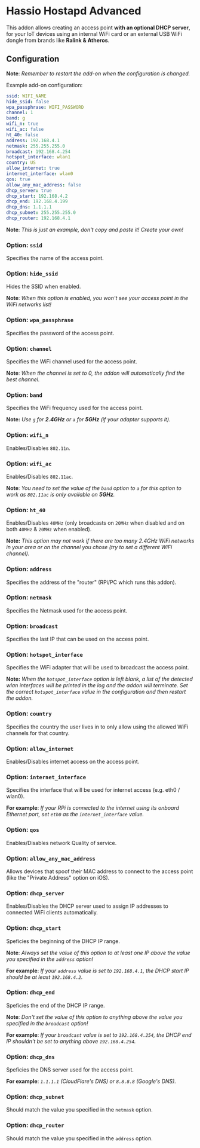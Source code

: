 # Hassio Hostapd Advanced

This addon allows creating an access point **with an optional DHCP server**, for your IoT devices using an internal WiFi card or an external USB WiFi dongle from brands like **Ralink & Atheros**.

## Configuration
**Note**: *Remember to restart the add-on when the configuration is changed.*

Example add-on configuration:

```yaml
ssid: WIFI_NAME
hide_ssid: false
wpa_passphrase: WIFI_PASSWORD
channel: 1
band: g
wifi_n: true
wifi_ac: false
ht_40: false
address: 192.168.4.1
netmask: 255.255.255.0
broadcast: 192.168.4.254
hotspot_interface: wlan1
country: US
allow_internet: true
internet_interface: wlan0
qos: true
allow_any_mac_address: false
dhcp_server: true
dhcp_start: 192.168.4.2
dhcp_end: 192.168.4.199
dhcp_dns: 1.1.1.1
dhcp_subnet: 255.255.255.0
dhcp_router: 192.168.4.1
```

**Note**: *This is just an example, don't copy and paste it! Create your own!*

### Option: `ssid`

Specifies the name of the access point.

### Option: `hide_ssid`

Hides the SSID when enabled.

**Note**: *When this option is enabled, you won't see your access point in the WiFi networks list!*

### Option: `wpa_passphrase`

Specifies the password of the access point.

### Option: `channel`

Specifies the WiFi channel used for the access point.

**Note**: *When the channel is set to 0, the addon will automatically find the best channel.*

### Option: `band`

Specifies the WiFi frequency used for the access point.

**Note:** *Use `g` for **2.4GHz** or `a` for **5GHz** (if your adapter supports it).*

### Option: `wifi_n`

Enables/Disables `802.11n`.

### Option: `wifi_ac`

Enables/Disables `802.11ac`.

**Note**: *You need to set the value of the `band` option to `a` for this option to work as `802.11ac` is only available on **5GHz**.*

### Option: `ht_40`

Enables/Disables `40MHz` (only broadcasts on `20MHz` when disabled and on both `40MHz` & `20MHz` when enabled).

**Note:** *This option may not work if there are too many 2.4GHz WiFi networks in your area or on the channel you chose (try to set a different WiFi channel).*

### Option: `address`

Specifies the address of the "router" (RPi/PC which runs this addon).

### Option: `netmask`

Specifies the Netmask used for the access point.

### Option: `broadcast`

Specifies the last IP that can be used on the access point.

### Option: `hotspot_interface`

Specifies the WiFi adapter that will be used to broadcast the access point.

**Note:** *When the `hotspot_interface` option is left blank, a list of the detected wlan interfaces will be printed in the log and the addon will terminate. Set the correct `hotspot_interface` value in the configuration and then restart the addon.*

### Option: `country`

Specifies the country the user lives in to only allow using the allowed WiFi channels for that country.

### Option: `allow_internet`

Enables/Disables internet access on the access point.

### Option: `internet_interface`

Specifies the interface that will be used for internet access (e.g. eth0 / wlan0).

**For example**: *If your RPi is connected to the internet using its onboard Ethernet port, set `eth0` as the `internet_interface` value.*

### Option: `qos`

Enables/Disables network Quality of service.

### Option: `allow_any_mac_address`

Allows devices that spoof their MAC address to connect to the access point (like the "Private Address" option on iOS).

### Option: `dhcp_server`

Enables/Disables the DHCP server used to assign IP addresses to connected WiFi clients automatically.

### Option: `dhcp_start`

Speficies the beginning of the DHCP IP range.

**Note**: *Always set the value of this option to at least one IP above the value you specified in the `address` option!*

**For example**: *If your `address` value is set to `192.168.4.1`, the DHCP start IP should be at least `192.168.4.2`.*

### Option: `dhcp_end`

Speficies the end of the DHCP IP range.

**Note**: *Don't set the value of this option to anything above the value you specified in the `broadcast` option!*

**For example**: *If your `broadcast` value is set to `192.168.4.254`, the DHCP end IP shouldn't be set to anything above `192.168.4.254`.*

### Option: `dhcp_dns`

Speficies the DNS server used for the access point.

**For example**: *`1.1.1.1` (CloudFlare's DNS) or `8.8.8.8` (Google's DNS).*

### Option: `dhcp_subnet`

Should match the value you specified in the `netmask` option.

### Option: `dhcp_router`

Should match the value you specified in the `address` option.
